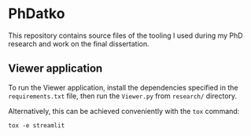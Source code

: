 PhDatko
=======

This repository contains source files of the tooling I used
during my PhD research and work on the final dissertation.


Viewer application
------------------

To run the Viewer application, install the dependencies specified in the
`requirements.txt` file, then run the `Viewer.py` from `research/` directory.

Alternatively, this can be achieved conveniently with the `tox` command:

```
tox -e streamlit
```
